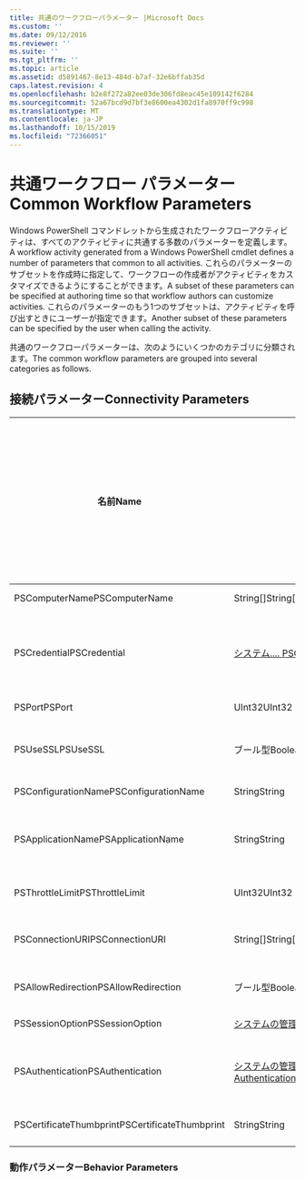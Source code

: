```yaml
---
title: 共通のワークフローパラメーター |Microsoft Docs
ms.custom: ''
ms.date: 09/12/2016
ms.reviewer: ''
ms.suite: ''
ms.tgt_pltfrm: ''
ms.topic: article
ms.assetid: d5891467-8e13-484d-b7af-32e6bffab35d
caps.latest.revision: 4
ms.openlocfilehash: b2e8f272a82ee03de306fd8eac45e109142f6284
ms.sourcegitcommit: 52a67bcd9d7bf3e8600ea4302d1fa8970ff9c998
ms.translationtype: MT
ms.contentlocale: ja-JP
ms.lasthandoff: 10/15/2019
ms.locfileid: "72366051"
---
```

# <a name="common-workflow-parameters"></a><span data-ttu-id="6d64b-102">共通ワークフロー パラメーター</span><span class="sxs-lookup"><span data-stu-id="6d64b-102">Common Workflow Parameters</span></span>

<span data-ttu-id="6d64b-103">Windows PowerShell コマンドレットから生成されたワークフローアクティビティは、すべてのアクティビティに共通する多数のパラメーターを定義します。</span><span class="sxs-lookup"><span data-stu-id="6d64b-103">A workflow activity generated from a Windows PowerShell cmdlet  defines a number of parameters that common to all activities.</span></span> <span data-ttu-id="6d64b-104">これらのパラメーターのサブセットを作成時に指定して、ワークフローの作成者がアクティビティをカスタマイズできるようにすることができます。</span><span class="sxs-lookup"><span data-stu-id="6d64b-104">A subset of these parameters can be specified at authoring time so that workflow authors can customize activities.</span></span> <span data-ttu-id="6d64b-105">これらのパラメーターのもう1つのサブセットは、アクティビティを呼び出すときにユーザーが指定できます。</span><span class="sxs-lookup"><span data-stu-id="6d64b-105">Another subset of these parameters can be specified by the user when calling the activity.</span></span>

<span data-ttu-id="6d64b-106">共通のワークフローパラメーターは、次のようにいくつかのカテゴリに分類されます。</span><span class="sxs-lookup"><span data-stu-id="6d64b-106">The common workflow parameters are grouped into several categories as follows.</span></span>

## <a name="connectivity-parameters"></a><span data-ttu-id="6d64b-107">接続パラメーター</span><span class="sxs-lookup"><span data-stu-id="6d64b-107">Connectivity Parameters</span></span>

|<span data-ttu-id="6d64b-108">名前</span><span class="sxs-lookup"><span data-stu-id="6d64b-108">Name</span></span>|<span data-ttu-id="6d64b-109">種類</span><span class="sxs-lookup"><span data-stu-id="6d64b-109">Type</span></span>|<span data-ttu-id="6d64b-110">[説明]</span><span class="sxs-lookup"><span data-stu-id="6d64b-110">Description</span></span>|<span data-ttu-id="6d64b-111">実行時にエンドユーザーが指定できますか?</span><span class="sxs-lookup"><span data-stu-id="6d64b-111">Can be specified by end user at execution time?</span></span>|<span data-ttu-id="6d64b-112">作成時にワークフロー作成者が指定できますか?</span><span class="sxs-lookup"><span data-stu-id="6d64b-112">Can be specified by workflow author at authoring time?</span></span>|<span data-ttu-id="6d64b-113">は、インスタンス化時にワークフロー作成者によって指定できますか。</span><span class="sxs-lookup"><span data-stu-id="6d64b-113">Can be specified by workflow author at instantiation?</span></span>|
|----------|----------|-----------------|-----------------------------------------------------|------------------------------------------------------------|-----------------------------------------------------------|
|<span data-ttu-id="6d64b-114">PSComputerName</span><span class="sxs-lookup"><span data-stu-id="6d64b-114">PSComputerName</span></span>|<span data-ttu-id="6d64b-115">String[]</span><span class="sxs-lookup"><span data-stu-id="6d64b-115">String[]</span></span>|<span data-ttu-id="6d64b-116">ジョブを起動するコンピューター名の一覧。</span><span class="sxs-lookup"><span data-stu-id="6d64b-116">A list of computer names for which to launch jobs.</span></span>|<span data-ttu-id="6d64b-117">可</span><span class="sxs-lookup"><span data-stu-id="6d64b-117">Yes</span></span>|<span data-ttu-id="6d64b-118">可</span><span class="sxs-lookup"><span data-stu-id="6d64b-118">Yes</span></span>|<span data-ttu-id="6d64b-119">可</span><span class="sxs-lookup"><span data-stu-id="6d64b-119">Yes</span></span>|
|<span data-ttu-id="6d64b-120">PSCredential</span><span class="sxs-lookup"><span data-stu-id="6d64b-120">PSCredential</span></span>|[<span data-ttu-id="6d64b-121">システム.... PSCredential</span><span class="sxs-lookup"><span data-stu-id="6d64b-121">System.Management.Automation.PSCredential</span></span>](/dotnet/api/System.Management.Automation.PSCredential)|<span data-ttu-id="6d64b-122">PSComputerName パラメーターによって指定されたコンピューターへのログインに使用する認証資格情報。</span><span class="sxs-lookup"><span data-stu-id="6d64b-122">The authentication credential to use to login to the computers specified by the PSComputerName parameter.</span></span> <span data-ttu-id="6d64b-123">このパラメーターは、PSComputerName が指定されている場合にのみ有効です。</span><span class="sxs-lookup"><span data-stu-id="6d64b-123">This parameter is valid only if PSComputerName is specified.</span></span>|<span data-ttu-id="6d64b-124">可</span><span class="sxs-lookup"><span data-stu-id="6d64b-124">Yes</span></span>|<span data-ttu-id="6d64b-125">可</span><span class="sxs-lookup"><span data-stu-id="6d64b-125">Yes</span></span>|<span data-ttu-id="6d64b-126">可</span><span class="sxs-lookup"><span data-stu-id="6d64b-126">Yes</span></span>|
|<span data-ttu-id="6d64b-127">PSPort</span><span class="sxs-lookup"><span data-stu-id="6d64b-127">PSPort</span></span>|<span data-ttu-id="6d64b-128">UInt32</span><span class="sxs-lookup"><span data-stu-id="6d64b-128">UInt32</span></span>|<span data-ttu-id="6d64b-129">ワークフローを実行するために使用されるポート。</span><span class="sxs-lookup"><span data-stu-id="6d64b-129">The port to be used to run the workflow.</span></span>|<span data-ttu-id="6d64b-130">可</span><span class="sxs-lookup"><span data-stu-id="6d64b-130">Yes</span></span>|<span data-ttu-id="6d64b-131">可</span><span class="sxs-lookup"><span data-stu-id="6d64b-131">Yes</span></span>|<span data-ttu-id="6d64b-132">可</span><span class="sxs-lookup"><span data-stu-id="6d64b-132">Yes</span></span>|
|<span data-ttu-id="6d64b-133">PSUseSSL</span><span class="sxs-lookup"><span data-stu-id="6d64b-133">PSUseSSL</span></span>|<span data-ttu-id="6d64b-134">ブール型</span><span class="sxs-lookup"><span data-stu-id="6d64b-134">Boolean</span></span>|<span data-ttu-id="6d64b-135">Secure Sockets Layer (SSL) プロトコルを使用して、リモートコンピューターへのセキュリティで保護された接続を確立し、ワークフローを実行します。</span><span class="sxs-lookup"><span data-stu-id="6d64b-135">Use Secure Sockets Layer (SSL) protocol to establish a secure connection to the remote computer to run the workflow.</span></span>|<span data-ttu-id="6d64b-136">可</span><span class="sxs-lookup"><span data-stu-id="6d64b-136">Yes</span></span>|<span data-ttu-id="6d64b-137">可</span><span class="sxs-lookup"><span data-stu-id="6d64b-137">Yes</span></span>|<span data-ttu-id="6d64b-138">可</span><span class="sxs-lookup"><span data-stu-id="6d64b-138">Yes</span></span>|
|<span data-ttu-id="6d64b-139">PSConfigurationName</span><span class="sxs-lookup"><span data-stu-id="6d64b-139">PSConfigurationName</span></span>|<span data-ttu-id="6d64b-140">String</span><span class="sxs-lookup"><span data-stu-id="6d64b-140">String</span></span>|<span data-ttu-id="6d64b-141">ワークフローを実行するために使用されるセッション構成。</span><span class="sxs-lookup"><span data-stu-id="6d64b-141">The session configuration used to run the workflow.</span></span>|<span data-ttu-id="6d64b-142">可</span><span class="sxs-lookup"><span data-stu-id="6d64b-142">Yes</span></span>|<span data-ttu-id="6d64b-143">可</span><span class="sxs-lookup"><span data-stu-id="6d64b-143">Yes</span></span>|<span data-ttu-id="6d64b-144">可</span><span class="sxs-lookup"><span data-stu-id="6d64b-144">Yes</span></span>|
|<span data-ttu-id="6d64b-145">PSApplicationName</span><span class="sxs-lookup"><span data-stu-id="6d64b-145">PSApplicationName</span></span>|<span data-ttu-id="6d64b-146">String</span><span class="sxs-lookup"><span data-stu-id="6d64b-146">String</span></span>|<span data-ttu-id="6d64b-147">ワークフロー実行のための接続 URI のアプリケーション名部分。</span><span class="sxs-lookup"><span data-stu-id="6d64b-147">The application name portion of the connection URI for the workflow execution.</span></span> <span data-ttu-id="6d64b-148">このパラメーターは、ConnectionURI パラメーターを使用していない場合にのみ使用してください。</span><span class="sxs-lookup"><span data-stu-id="6d64b-148">Use this parameter only when you are not using the ConnectionURI parameter.</span></span>|<span data-ttu-id="6d64b-149">可</span><span class="sxs-lookup"><span data-stu-id="6d64b-149">Yes</span></span>|<span data-ttu-id="6d64b-150">可</span><span class="sxs-lookup"><span data-stu-id="6d64b-150">Yes</span></span>|<span data-ttu-id="6d64b-151">可</span><span class="sxs-lookup"><span data-stu-id="6d64b-151">Yes</span></span>|
|<span data-ttu-id="6d64b-152">PSThrottleLimit</span><span class="sxs-lookup"><span data-stu-id="6d64b-152">PSThrottleLimit</span></span>|<span data-ttu-id="6d64b-153">UInt32</span><span class="sxs-lookup"><span data-stu-id="6d64b-153">UInt32</span></span>|<span data-ttu-id="6d64b-154">ワークフローを実行するために確立できる同時接続の最大数。</span><span class="sxs-lookup"><span data-stu-id="6d64b-154">The maximum number of concurrent connections that can be established to run the workflow.</span></span>|<span data-ttu-id="6d64b-155">可</span><span class="sxs-lookup"><span data-stu-id="6d64b-155">Yes</span></span>|<span data-ttu-id="6d64b-156">TBD</span><span class="sxs-lookup"><span data-stu-id="6d64b-156">TBD</span></span>|<span data-ttu-id="6d64b-157">可</span><span class="sxs-lookup"><span data-stu-id="6d64b-157">Yes</span></span>|
|<span data-ttu-id="6d64b-158">PSConnectionURI</span><span class="sxs-lookup"><span data-stu-id="6d64b-158">PSConnectionURI</span></span>|<span data-ttu-id="6d64b-159">String[]</span><span class="sxs-lookup"><span data-stu-id="6d64b-159">String[]</span></span>|<span data-ttu-id="6d64b-160">ワークフローを実行するために使用される対話型セッションのエンドポイントを指定する完全修飾 Uri の配列。</span><span class="sxs-lookup"><span data-stu-id="6d64b-160">An array of fully-qualified URIs that specify the endpoints for the interactive sessions used to run the workflow.</span></span>|<span data-ttu-id="6d64b-161">可</span><span class="sxs-lookup"><span data-stu-id="6d64b-161">Yes</span></span>|<span data-ttu-id="6d64b-162">可</span><span class="sxs-lookup"><span data-stu-id="6d64b-162">Yes</span></span>|<span data-ttu-id="6d64b-163">可</span><span class="sxs-lookup"><span data-stu-id="6d64b-163">Yes</span></span>|
|<span data-ttu-id="6d64b-164">PSAllowRedirection</span><span class="sxs-lookup"><span data-stu-id="6d64b-164">PSAllowRedirection</span></span>|<span data-ttu-id="6d64b-165">ブール型</span><span class="sxs-lookup"><span data-stu-id="6d64b-165">Boolean</span></span>|<span data-ttu-id="6d64b-166">この接続を代替 URI にリダイレクトしてワークフローを実行できるようにするかどうかを指定します。</span><span class="sxs-lookup"><span data-stu-id="6d64b-166">Specifies whether to allow redirection of this connection to an alternate URI to run the workflow.</span></span>|<span data-ttu-id="6d64b-167">可</span><span class="sxs-lookup"><span data-stu-id="6d64b-167">Yes</span></span>|<span data-ttu-id="6d64b-168">可</span><span class="sxs-lookup"><span data-stu-id="6d64b-168">Yes</span></span>|<span data-ttu-id="6d64b-169">可</span><span class="sxs-lookup"><span data-stu-id="6d64b-169">Yes</span></span>|
|<span data-ttu-id="6d64b-170">PSSessionOption</span><span class="sxs-lookup"><span data-stu-id="6d64b-170">PSSessionOption</span></span>|[<span data-ttu-id="6d64b-171">システムの管理.... Pssessionoption</span><span class="sxs-lookup"><span data-stu-id="6d64b-171">System.Management.Automation.Remoting.Pssessionoption</span></span>](/dotnet/api/System.Management.Automation.Remoting.PSSessionOption)|<span data-ttu-id="6d64b-172">ワークフローを実行するために使用されるセッションの詳細設定オプション。</span><span class="sxs-lookup"><span data-stu-id="6d64b-172">Advanced options for the session used to run the workflow.</span></span>|<span data-ttu-id="6d64b-173">可</span><span class="sxs-lookup"><span data-stu-id="6d64b-173">Yes</span></span>|<span data-ttu-id="6d64b-174">可</span><span class="sxs-lookup"><span data-stu-id="6d64b-174">Yes</span></span>|<span data-ttu-id="6d64b-175">可</span><span class="sxs-lookup"><span data-stu-id="6d64b-175">Yes</span></span>|
|<span data-ttu-id="6d64b-176">PSAuthentication</span><span class="sxs-lookup"><span data-stu-id="6d64b-176">PSAuthentication</span></span>|[<span data-ttu-id="6d64b-177">システムの管理.... Authenticationmechanism</span><span class="sxs-lookup"><span data-stu-id="6d64b-177">System.Management.Automation.Runspaces.Authenticationmechanism</span></span>](/dotnet/api/System.Management.Automation.Runspaces.AuthenticationMechanism)|<span data-ttu-id="6d64b-178">ユーザーの資格情報を認証するために使用される認証メカニズムを指定する、システムの.... [Authenticationmechanism](/dotnet/api/System.Management.Automation.Runspaces.AuthenticationMechanism)の列挙値。</span><span class="sxs-lookup"><span data-stu-id="6d64b-178">A value of the [System.Management.Automation.Runspaces.Authenticationmechanism](/dotnet/api/System.Management.Automation.Runspaces.AuthenticationMechanism) enumeration that specifies the authentication mechanism used to authenticate the user's credentials.</span></span>|<span data-ttu-id="6d64b-179">可</span><span class="sxs-lookup"><span data-stu-id="6d64b-179">Yes</span></span>|<span data-ttu-id="6d64b-180">可</span><span class="sxs-lookup"><span data-stu-id="6d64b-180">Yes</span></span>|<span data-ttu-id="6d64b-181">可</span><span class="sxs-lookup"><span data-stu-id="6d64b-181">Yes</span></span>|
|<span data-ttu-id="6d64b-182">PSCertificateThumbprint</span><span class="sxs-lookup"><span data-stu-id="6d64b-182">PSCertificateThumbprint</span></span>|<span data-ttu-id="6d64b-183">String</span><span class="sxs-lookup"><span data-stu-id="6d64b-183">String</span></span>|<span data-ttu-id="6d64b-184">ワークフローを実行するアクセス許可を持つユーザーアカウントのデジタル公開キー証明書 (X509)。</span><span class="sxs-lookup"><span data-stu-id="6d64b-184">The digital public key certificate (X509) of a user account that has permission to run the workflow.</span></span>|<span data-ttu-id="6d64b-185">可</span><span class="sxs-lookup"><span data-stu-id="6d64b-185">Yes</span></span>|<span data-ttu-id="6d64b-186">可</span><span class="sxs-lookup"><span data-stu-id="6d64b-186">Yes</span></span>|<span data-ttu-id="6d64b-187">可</span><span class="sxs-lookup"><span data-stu-id="6d64b-187">Yes</span></span>|

### <a name="behavior-parameters"></a><span data-ttu-id="6d64b-188">動作パラメーター</span><span class="sxs-lookup"><span data-stu-id="6d64b-188">Behavior Parameters</span></span>